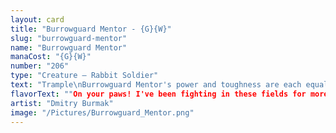 ```yaml
---
layout: card
title: "Burrowguard Mentor - {G}{W}"
slug: "burrowguard-mentor"
name: "Burrowguard Mentor"
manaCost: "{G}{W}"
number: "206"
type: "Creature — Rabbit Soldier"
text: "Trample\nBurrowguard Mentor's power and toughness are each equal to the number of creatures you control."
flavorText: ""On your paws! I've been fighting in these fields for more seasons than you've had hot dinners!""
artist: "Dmitry Burmak"
image: "/Pictures/Burrowguard_Mentor.png"
---
```



